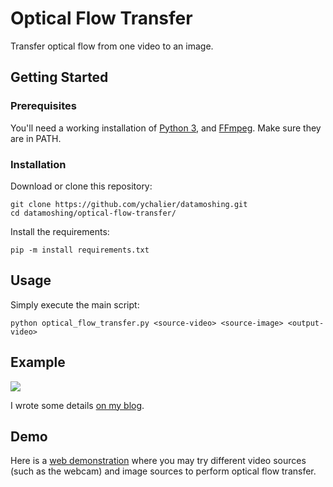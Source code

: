 # Optical Flow Transfer

Transfer optical flow from one video to an image.

## Getting Started

### Prerequisites

You'll need a working installation of [Python 3](https://www.python.org/), and [FFmpeg](https://ffmpeg.org/). Make sure they are in PATH.

### Installation

Download or clone this repository:

```console
git clone https://github.com/ychalier/datamoshing.git
cd datamoshing/optical-flow-transfer/
```

Install the requirements:

```console
pip -m install requirements.txt
```

## Usage

Simply execute the main script:

```console
python optical_flow_transfer.py <source-video> <source-image> <output-video>
```

## Example

[![](example.gif)](https://drive.chalier.fr/protected/datamoshing/optical-flow-transfer-output.mp4)

I wrote some details [on my blog](https://chalier.fr/blog/datamoshing#opticalflowtransfer).

## Demo

Here is a [web demonstration](www/) where you may try different video sources (such as the webcam) and image sources to perform optical flow transfer.